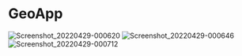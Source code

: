 # GeoApp


![Screenshot_20220429-000620](https://user-images.githubusercontent.com/60360836/168312772-826b66d7-2651-4b7b-8ed9-08b855bc5dbe.png)
![Screenshot_20220429-000646](https://user-images.githubusercontent.com/60360836/168312787-b307997e-7a0b-4dae-a7dd-942dcdd9adf1.png)
![Screenshot_20220429-000712](https://user-images.githubusercontent.com/60360836/168312839-0014fdac-c3a9-470e-abfc-6dbdc640bbfb.png)

